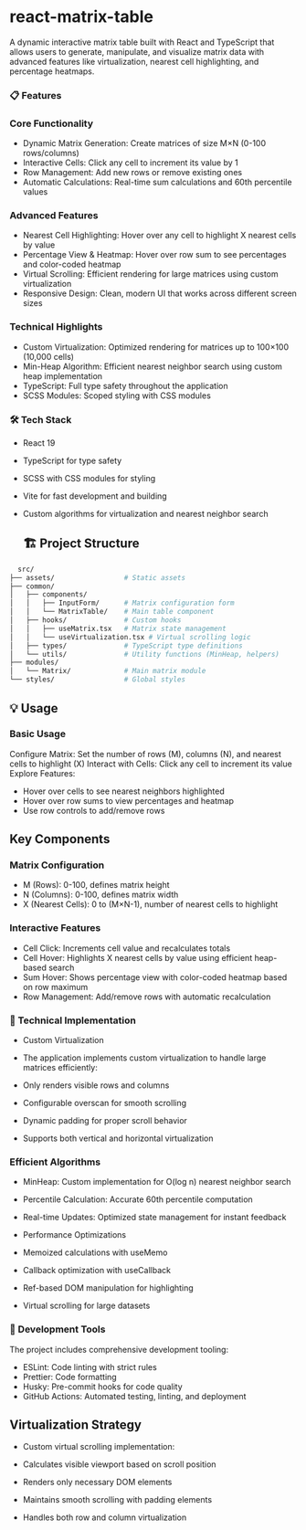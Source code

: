 # react-matrix-table

A dynamic interactive matrix table built with React and TypeScript that allows users to generate, manipulate, and visualize matrix data with advanced features like virtualization, nearest cell highlighting, and percentage heatmaps.

### 📋 Features
### Core Functionality
- Dynamic Matrix Generation: Create matrices of size M×N (0-100 rows/columns)
- Interactive Cells: Click any cell to increment its value by 1
- Row Management: Add new rows or remove existing ones
- Automatic Calculations: Real-time sum calculations and 60th percentile values
  
### Advanced Features
- Nearest Cell Highlighting: Hover over any cell to highlight X nearest cells by value
- Percentage View & Heatmap: Hover over row sum to see percentages and color-coded heatmap
- Virtual Scrolling: Efficient rendering for large matrices using custom virtualization
- Responsive Design: Clean, modern UI that works across different screen sizes

### Technical Highlights
- Custom Virtualization: Optimized rendering for matrices up to 100×100 (10,000 cells)
- Min-Heap Algorithm: Efficient nearest neighbor search using custom heap implementation
- TypeScript: Full type safety throughout the application
- SCSS Modules: Scoped styling with CSS modules

### 🛠️ Tech Stack
- React 19
- TypeScript for type safety
- SCSS with CSS modules for styling
- Vite for fast development and building
- Custom algorithms for virtualization and nearest neighbor search

  ## 🏗️ Project Structure
```bash
  src/
├── assets/                 # Static assets
├── common/
│   ├── components/         
│   │   ├── InputForm/      # Matrix configuration form
│   │   └── MatrixTable/    # Main table component
│   ├── hooks/              # Custom hooks
│   │   ├── useMatrix.tsx   # Matrix state management
│   │   └── useVirtualization.tsx # Virtual scrolling logic
│   ├── types/              # TypeScript type definitions
│   └── utils/              # Utility functions (MinHeap, helpers)
├── modules/
│   └── Matrix/             # Main matrix module
└── styles/                 # Global styles
```

## 💡 Usage

### Basic Usage

Configure Matrix: Set the number of rows (M), columns (N), and nearest cells to highlight (X)
Interact with Cells: Click any cell to increment its value
Explore Features:

- Hover over cells to see nearest neighbors highlighted
- Hover over row sums to view percentages and heatmap
- Use row controls to add/remove rows


## Key Components
### Matrix Configuration

- M (Rows): 0-100, defines matrix height
- N (Columns): 0-100, defines matrix width
- X (Nearest Cells): 0 to (M×N-1), number of nearest cells to highlight

### Interactive Features

- Cell Click: Increments cell value and recalculates totals
- Cell Hover: Highlights X nearest cells by value using efficient heap-based search
- Sum Hover: Shows percentage view with color-coded heatmap based on row maximum
- Row Management: Add/remove rows with automatic recalculation

### 🔧 Technical Implementation
- Custom Virtualization
- The application implements custom virtualization to handle large matrices efficiently:

- Only renders visible rows and columns
- Configurable overscan for smooth scrolling
- Dynamic padding for proper scroll behavior
- Supports both vertical and horizontal virtualization

### Efficient Algorithms

- MinHeap: Custom implementation for O(log n) nearest neighbor search
- Percentile Calculation: Accurate 60th percentile computation
- Real-time Updates: Optimized state management for instant feedback

- Performance Optimizations

- Memoized calculations with useMemo
- Callback optimization with useCallback
- Ref-based DOM manipulation for highlighting
- Virtual scrolling for large datasets

### 🧪 Development Tools
The project includes comprehensive development tooling:

- ESLint: Code linting with strict rules
- Prettier: Code formatting
- Husky: Pre-commit hooks for code quality
- GitHub Actions: Automated testing, linting, and deployment

## Virtualization Strategy
- Custom virtual scrolling implementation:

- Calculates visible viewport based on scroll position
- Renders only necessary DOM elements
- Maintains smooth scrolling with padding elements
- Handles both row and column virtualization
